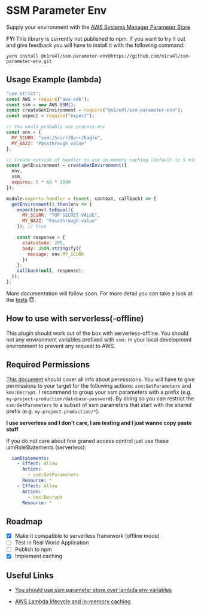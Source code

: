 # SSM Parameter Env

Supply your environment with the [AWS Systems Manager Parameter Store](https://docs.aws.amazon.com/systems-manager/latest/userguide/systems-manager-paramstore.html)

**FYI** This library is currently not published to npm. If you want to try it out and give feedback you will have to install it with the following command:

`yarn install @n1ru4l/ssm-parameter-env@https://github.com/n1ru4l/ssm-parameter-env.git`

## Usage Example (lambda)

```js
"use strict";
const AWS = require("aws-sdk");
const ssm = new AWS.SSM();
const createGetEnvironment = require("@n1ru4l/ssm-parameter-env");
const expect = require("expect");

// You would probably use process.env
const env = {
  MY_SCURR: "ssm:/Scurr/Burr/Eagle",
  MY_BAZZ: "Passthrough value"
};

// Create outside of handler to use in-memory caching (default is 5 minutes)
const getEnvironment = createGetEnvironment({
  env,
  ssm,
  expires: 5 * 60 * 1000
});

module.exports.handler = (event, context, callback) => {
  getEnvironment().then(env => {
    expect(env).toEqual({
      MY_SCURR: "TOP SECRET VALUE",
      MY_BAZZ: "Passthrough value"
    }); // true

    const response = {
      statusCode: 200,
      body: JSON.stringify({
        message: env.MY_SCURR
      })
    };
    callback(null, response);
  });
};
```

More documentation will follow soon. For more detail you can take a look at the [tests](./src/index.test.js) 😇.

## How to use with serverless(-offline)

This plugin should work out of the box with serverless-offline.
You should not any environment variables prefixed with `ssm:` in your local development environment to prevent any request to AWS.

## Required Permissions

[This document](https://docs.aws.amazon.com/systems-manager/latest/userguide/sysman-paramstore-access.html) should cover all info about permissions.
You will have to give permissions to your target for the following actions: `ssm:GetParameters` and `kms:Decrypt`.
I recommend to group your ssm parameters with a prefix (e.g. `my-project-production/database-password`). By doing so you can restrict the `ssm:GetParameters` to a subset of ssm parameters that start with the shared prefix (e.g. `my-project-production/*`).

**I use serverless and I don't care, I am testing and I just wanne copy paste stuff**

If you do not care about fine graned access control just use these iamRoleStatements (serverless):

```yml
  iamStatements:
    - Effect: Allow
      Action:
        - ssm:GetParameters
      Resource: *
    - Effect: Allow
      Action:
        - kms:Decrypt
      Resource: *
```

## Roadmap

* [x] Make it compatible to serverless framework (offline mode)
* [ ] Test in Real World Application
* [ ] Publish to npm
* [x] Implement caching

## Useful Links

* [You should use ssm parameter store over lambda env variables](https://hackernoon.com/you-should-use-ssm-parameter-store-over-lambda-env-variables-5197fc6ea45b)

* [AWS Lambda lifecycle and in-memory caching](https://medium.com/@tjholowaychuk/aws-lambda-lifecycle-and-in-memory-caching-c9cd0844e072)
